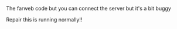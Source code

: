 The farweb code but you can connect the server but it's a bit buggy


Repair this is running normally!!
